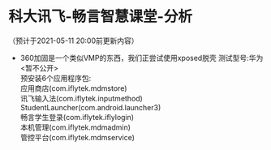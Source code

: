 # 科大讯飞-畅言智慧课堂-分析
（预计于2021-05-11 20:00前更新内容）<br>
* 360加固是一个类似VMP的东西，我们正尝试使用xposed脱壳
测试型号:华为<暂不公开><br>
预安装6个应用程序包:<br>
应用商店(com.iflytek.mdmstore)<br>
讯飞输入法(com.iflytek.inputmethod)<br>
StudentLauncher(com.android.launcher3)<br>
畅言学生登录(com.iflytek.iflylogin)<br>
本机管理(com.iflytek.mdmadmin)<br>
管控平台(com.iflytek.mdmservice)<br>
